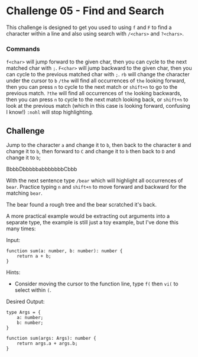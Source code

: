 # Challenge 05 - Find and Search

This challenge is designed to get you used to using `f` and `F` to find a character within a line and also using search with `/<chars>` and `?<chars>`.

### Commands

`f<char>` will jump forward to the given char, then you can cycle to the next matched char with `;`.
`F<char>` will jump backward to the given char, then you can cycle to the previous matched char with `;`.
`rb` will change the character under the cursor to `b`
`/the` will find all occurrences of `the` looking forward, then you can press `n` to cycle to the next match or `shift+n` to go to the previous match.
`?the` will find all occurrences of `the` looking backwards, then you can press `n` to cycle to the next match looking back, or `shift+n` to look at the previous match (which in this case is looking forward, confusing I know!)
`:nohl` will stop highlighting.

## Challenge

Jump to the character `a` and change it to `b`, then back to the character `B` and change it to `b`, then forward to `C` and change it to `b` then back to `D` and change it to `b`;

BbbbDbbbbbabbbbbbbCbbb

With the next sentence type `/bear` which will highlight all occurrences of `bear`.  Practice typing `n` and `shift+n` to move forward and backward for the matching `bear`.

The bear found a rough tree and the bear scratched it's back.

A more practical example would be extracting out arguments into a separate type, the example is still just a toy example, but I've done this many times:

Input:

```
function sum(a: number, b: number): number {
    return a + b;
}
```

Hints:
* Consider moving the cursor to the function line, type `f(` then `vi(` to select within `(`.

Desired Output:

```
type Args = {
    a: number;
    b: number;
}

function sum(args: Args): number {
    return args.a + args.b;
}
```